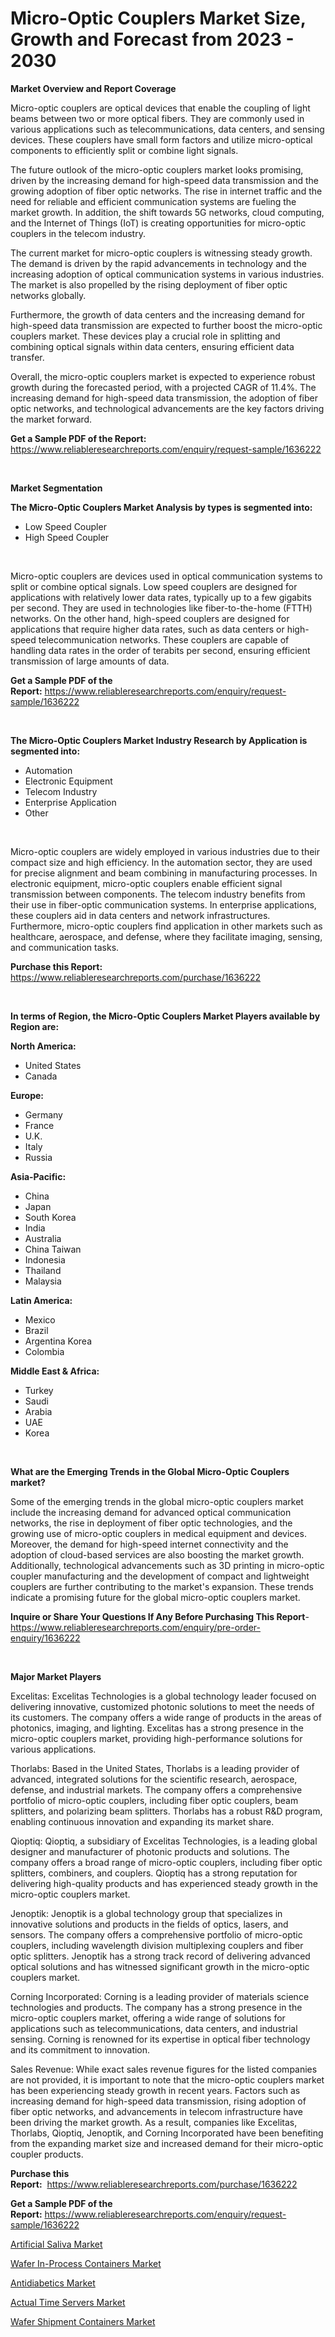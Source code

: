 <p><h1>Micro-Optic Couplers Market Size, Growth and Forecast from 2023 - 2030</h1></p><p><strong>Market Overview and Report Coverage</strong></p>
<p><p>Micro-optic couplers are optical devices that enable the coupling of light beams between two or more optical fibers. They are commonly used in various applications such as telecommunications, data centers, and sensing devices. These couplers have small form factors and utilize micro-optical components to efficiently split or combine light signals.</p><p>The future outlook of the micro-optic couplers market looks promising, driven by the increasing demand for high-speed data transmission and the growing adoption of fiber optic networks. The rise in internet traffic and the need for reliable and efficient communication systems are fueling the market growth. In addition, the shift towards 5G networks, cloud computing, and the Internet of Things (IoT) is creating opportunities for micro-optic couplers in the telecom industry.</p><p>The current market for micro-optic couplers is witnessing steady growth. The demand is driven by the rapid advancements in technology and the increasing adoption of optical communication systems in various industries. The market is also propelled by the rising deployment of fiber optic networks globally.</p><p>Furthermore, the growth of data centers and the increasing demand for high-speed data transmission are expected to further boost the micro-optic couplers market. These devices play a crucial role in splitting and combining optical signals within data centers, ensuring efficient data transfer.</p><p>Overall, the micro-optic couplers market is expected to experience robust growth during the forecasted period, with a projected CAGR of 11.4%. The increasing demand for high-speed data transmission, the adoption of fiber optic networks, and technological advancements are the key factors driving the market forward.</p></p>
<p><strong>Get a Sample PDF of the Report:</strong> <a href="https://www.reliableresearchreports.com/enquiry/request-sample/1636222">https://www.reliableresearchreports.com/enquiry/request-sample/1636222</a></p>
<p>&nbsp;</p>
<p><strong>Market Segmentation</strong></p>
<p><strong>The Micro-Optic Couplers Market Analysis by types is segmented into:</strong></p>
<p><ul><li>Low Speed Coupler</li><li>High Speed Coupler</li></ul></p>
<p>&nbsp;</p>
<p><p>Micro-optic couplers are devices used in optical communication systems to split or combine optical signals. Low speed couplers are designed for applications with relatively lower data rates, typically up to a few gigabits per second. They are used in technologies like fiber-to-the-home (FTTH) networks. On the other hand, high-speed couplers are designed for applications that require higher data rates, such as data centers or high-speed telecommunication networks. These couplers are capable of handling data rates in the order of terabits per second, ensuring efficient transmission of large amounts of data.</p></p>
<p><strong>Get a Sample PDF of the Report:</strong>&nbsp;<a href="https://www.reliableresearchreports.com/enquiry/request-sample/1636222">https://www.reliableresearchreports.com/enquiry/request-sample/1636222</a></p>
<p>&nbsp;</p>
<p><strong>The Micro-Optic Couplers Market Industry Research by Application is segmented into:</strong></p>
<p><ul><li>Automation</li><li>Electronic Equipment</li><li>Telecom Industry</li><li>Enterprise Application</li><li>Other</li></ul></p>
<p>&nbsp;</p>
<p><p>Micro-optic couplers are widely employed in various industries due to their compact size and high efficiency. In the automation sector, they are used for precise alignment and beam combining in manufacturing processes. In electronic equipment, micro-optic couplers enable efficient signal transmission between components. The telecom industry benefits from their use in fiber-optic communication systems. In enterprise applications, these couplers aid in data centers and network infrastructures. Furthermore, micro-optic couplers find application in other markets such as healthcare, aerospace, and defense, where they facilitate imaging, sensing, and communication tasks.</p></p>
<p><strong>Purchase this Report:</strong>&nbsp; <a href="https://www.reliableresearchreports.com/purchase/1636222">https://www.reliableresearchreports.com/purchase/1636222</a></p>
<p>&nbsp;</p>
<p><strong>In terms of Region, the Micro-Optic Couplers Market Players available by Region are:</strong></p>
<p>
    <p> <strong> North America: </strong>
        <ul>
            <li>United States</li>
            <li>Canada</li>
        </ul>
        </p> 
    <p> <strong> Europe: </strong>
        <ul>
            <li>Germany</li>
            <li>France</li>
            <li>U.K.</li>
            <li>Italy</li>
            <li>Russia</li>
        </ul>
        </p> 
    <p> <strong> Asia-Pacific: </strong>
        <ul>
            <li>China</li>
            <li>Japan</li>
            <li>South Korea</li>
            <li>India</li>
            <li>Australia</li>
            <li>China Taiwan</li>
            <li>Indonesia</li>
            <li>Thailand</li>
            <li>Malaysia</li>
        </ul>
        </p> 
    <p> <strong> Latin America: </strong>
        <ul>
            <li>Mexico</li>
            <li>Brazil</li>
            <li>Argentina Korea</li>
            <li>Colombia</li>
        </ul>
        </p> 
    <p> <strong> Middle East & Africa: </strong>
        <ul>
            <li>Turkey</li>
            <li>Saudi</li>
            <li>Arabia</li>
            <li>UAE</li>
            <li>Korea</li>
        </ul>
    </p>
    </p>
<p>&nbsp;</p>
<p><strong>What are the Emerging Trends in the Global Micro-Optic Couplers market?</strong></p>
<p><p>Some of the emerging trends in the global micro-optic couplers market include the increasing demand for advanced optical communication networks, the rise in deployment of fiber optic technologies, and the growing use of micro-optic couplers in medical equipment and devices. Moreover, the demand for high-speed internet connectivity and the adoption of cloud-based services are also boosting the market growth. Additionally, technological advancements such as 3D printing in micro-optic coupler manufacturing and the development of compact and lightweight couplers are further contributing to the market's expansion. These trends indicate a promising future for the global micro-optic couplers market.</p></p>
<p><strong>Inquire or Share Your Questions If Any Before Purchasing This Report</strong>- <a href="https://www.reliableresearchreports.com/enquiry/pre-order-enquiry/1636222">https://www.reliableresearchreports.com/enquiry/pre-order-enquiry/1636222</a></p>
<p>&nbsp;</p>
<p><strong>Major Market Players</strong></p>
<p><p>Excelitas: Excelitas Technologies is a global technology leader focused on delivering innovative, customized photonic solutions to meet the needs of its customers. The company offers a wide range of products in the areas of photonics, imaging, and lighting. Excelitas has a strong presence in the micro-optic couplers market, providing high-performance solutions for various applications.</p><p>Thorlabs: Based in the United States, Thorlabs is a leading provider of advanced, integrated solutions for the scientific research, aerospace, defense, and industrial markets. The company offers a comprehensive portfolio of micro-optic couplers, including fiber optic couplers, beam splitters, and polarizing beam splitters. Thorlabs has a robust R&D program, enabling continuous innovation and expanding its market share.</p><p>Qioptiq: Qioptiq, a subsidiary of Excelitas Technologies, is a leading global designer and manufacturer of photonic products and solutions. The company offers a broad range of micro-optic couplers, including fiber optic splitters, combiners, and couplers. Qioptiq has a strong reputation for delivering high-quality products and has experienced steady growth in the micro-optic couplers market.</p><p>Jenoptik: Jenoptik is a global technology group that specializes in innovative solutions and products in the fields of optics, lasers, and sensors. The company offers a comprehensive portfolio of micro-optic couplers, including wavelength division multiplexing couplers and fiber optic splitters. Jenoptik has a strong track record of delivering advanced optical solutions and has witnessed significant growth in the micro-optic couplers market.</p><p>Corning Incorporated: Corning is a leading provider of materials science technologies and products. The company has a strong presence in the micro-optic couplers market, offering a wide range of solutions for applications such as telecommunications, data centers, and industrial sensing. Corning is renowned for its expertise in optical fiber technology and its commitment to innovation.</p><p>Sales Revenue: While exact sales revenue figures for the listed companies are not provided, it is important to note that the micro-optic couplers market has been experiencing steady growth in recent years. Factors such as increasing demand for high-speed data transmission, rising adoption of fiber optic networks, and advancements in telecom infrastructure have been driving the market growth. As a result, companies like Excelitas, Thorlabs, Qioptiq, Jenoptik, and Corning Incorporated have been benefiting from the expanding market size and increased demand for their micro-optic coupler products.</p></p>
<p><strong>Purchase this Report:</strong>&nbsp;&nbsp;<a href="https://www.reliableresearchreports.com/purchase/1636222">https://www.reliableresearchreports.com/purchase/1636222</a></p>
<p></p>
<p><strong>Get a Sample PDF of the Report:</strong>&nbsp;<a href="https://www.reliableresearchreports.com/enquiry/request-sample/1636222">https://www.reliableresearchreports.com/enquiry/request-sample/1636222</a></p>
<p><p><a href="https://medium.com/@karleeprice2004/artificial-saliva-market-current-market-share-cagr-growth-projection-and-forecast-till-2030-523961021b33">Artificial Saliva Market</a></p><p><a href="https://www.linkedin.com/pulse/wafer-in-process-containers-market-research-report-unlocks-6zcge/">Wafer In-Process Containers Market</a></p><p><a href="https://medium.com/@tatemonahan564856/antidiabetics-market-research-report-its-history-and-forecast-2023-to-2030-6d88d8e598ed">Antidiabetics Market</a></p><p><a href="https://www.linkedin.com/pulse/actual-time-servers-market-challenges-opportunities-growth-unfuf/">Actual Time Servers Market</a></p><p><a href="https://www.linkedin.com/pulse/decoding-wafer-shipment-containers-market-deep-dive-latest-trends-ihcfe/">Wafer Shipment Containers Market</a></p></p>